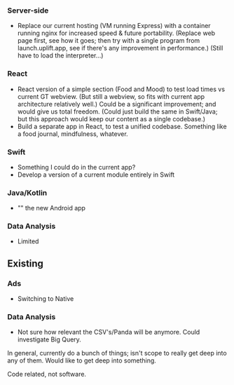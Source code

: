 
### Server-side
* Replace our current hosting (VM running Express) with a container running nginx for increased speed & future portability. (Replace web page first, see how it goes; then try with a single program from launch.uplift.app, see if there's any improvement in performance.) (Still have to load the interpreter...)

### React
* React version of a simple section (Food and Mood) to test load times vs current GT webview. (But still a webview, so fits with current app architecture relatively well.) Could be a significant improvement; and would give us total freedom. (Could just build the same in Swift/Java; but this approach would keep our content as a single codebase.)
* Build a separate app in React, to test a unified codebase. Something like a food journal, mindfulness, whatever. 

### Swift
* Something I could do in the current app?
* Develop a version of a current module entirely in Swift 

### Java/Kotlin
* "" the new Android app

### Data Analysis
* Limited

## Existing 

### Ads
* Switching to Native
### Data Analysis
* Not sure how relevant the CSV's/Panda will be anymore. Could investigate Big Query. 


In general, currently do a bunch of things; isn't scope to really get deep into any of them. Would like to get deep into something. 

Code related, not software. 